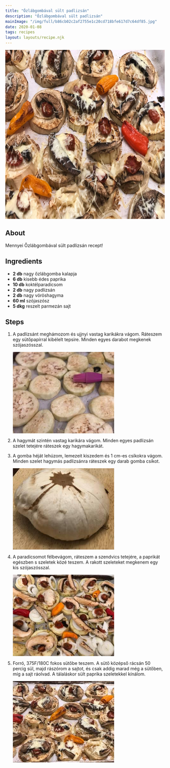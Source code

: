 ```yaml
---
title: "Őzlábgombával sült padlizsán"
description: "Őzlábgombával sült padlizsán"
mainImage: "/img/full/b86cb02c2af2755e1c20cd718bfe617d7c64df85.jpg"
date: 2020-01-08
tags: recipes
layout: layouts/recipe.njk
---
```

                        
<p align="center"><a href="https://cookpad.com/hu/receptek/11346214-ozlabgombaval-sult-padlizsan" rel="Recipe source page"><img width="751" height="532" src="/img/full/b86cb02c2af2755e1c20cd718bfe617d7c64df85.jpg"/></a></p>

## About
Mennyei Őzlábgombával sült padlizsán recept! 

>  

## Ingredients
* **2 db** nagy őzlábgomba kalapja
* **6 db** kisebb édes paprika
* **10 db** koktélparadicsom
* **2 db** nagy padlizsán
* **2 db** nagy vöröshagyma
* **60 ml** szójaszósz
* **5 dkg** reszelt parmezán sajt

## Steps

1. A padlizsánt meghámozom és ujjnyi vastag karikákra vágom. Ráteszem egy sütőpapírral kibélelt tepsire. Minden egyes darabot megkenek szójaszósszal.
 
    <p><img width="320" height="256" align="left" src="/img/full/7275a198a73feda873186a929e853850036ed50a.jpg"/></p><div style="clear: both"/>

2. A hagymát szintén vastag karikára vágom. Minden egyes padlizsán szelet tetejére ráteszek egy hagymakarikát.
 
    <div style="clear: both"/>

3. A gomba héját lehúzom, lemezeit kiszedem és 1 cm-es csíkokra vágom. Minden szelet hagymás padlizsánra ráteszek egy darab gomba csíkot.
 
    <p><img width="320" height="256" align="left" src="/img/full/b86c56ab69f42c62e17a354999c5acf0faa47c1a.jpg"/></p><div style="clear: both"/>

4. A paradicsomot félbevágom, ráteszem a szendvics tetejére, a paprikát egészben s szeletek közé teszem. A rakott szeleteket megkenem egy kis szójaszósszal.
 
    <p><img width="320" height="256" align="left" src="/img/full/82d7377ad45f0fc275ab1b6ed93634b6697c1346.jpg"/></p><div style="clear: both"/>

5. Forró, 375F/180C fokos sütőbe teszem. A sütő középső rácsán 50 percig sül, majd rászórom a sajtot, és csak addig marad még a sütőben, míg a sajt ráolvad. A tálaláskor sült paprika szeletekkel kínálom.
 
    <p><img width="320" height="256" align="left" src="/img/full/658cf5ba809607d22fca1a8e720a3f15dde417b1.jpg"/></p><div style="clear: both"/>


